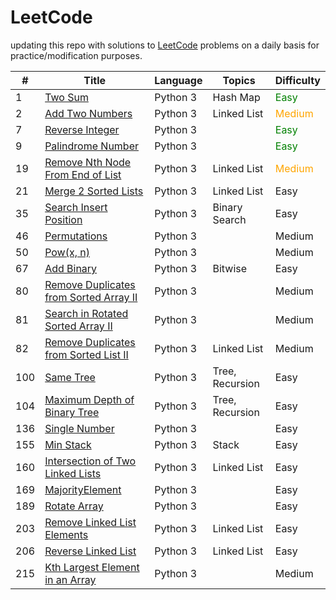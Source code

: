 # LeetCode


updating this repo with solutions to [LeetCode](https://leetcode.com/) problems on a daily basis for practice/modification purposes.




| # | Title | Language | Topics |Difficulty | 
|---| ----- | -------- | ---------- | ---------- |
| 1 | [Two Sum](/Easy/No_0001_Two%20Sum)| Python 3 | Hash Map| <font color="Green">Easy</font>|
|2| [Add Two Numbers](/Medium/No_0002_Add%20Two%20Numbers)| Python 3 | Linked List | <font color="Orange">Medium</font> |
|7| [Reverse Integer](/Easy/No_0007_Reverse%20Integer) | Python 3 |   | <font color="Green">Easy</font>|
|9| [Palindrome Number](/Easy/No_0009_Palindrome%20Number) | Python 3| |<font color="Green">Easy</font>|
|19| [Remove Nth Node From End of List](/Medium/No_0019_Remove%20Nth%20Node%20From%20End%20of%20List)| Python 3| Linked List| <font color="Orange">Medium</font>| 
|21| [Merge 2 Sorted Lists](/Easy/No_0021_Merge%202%20Sorted%20Lists)| Python 3| Linked List | Easy|
|35| [Search Insert Position](/Easy/No_0035_Search%20Insert%20Position) | Python 3| Binary Search| Easy| 
|46| [Permutations](/Medium/No_0046_Permutations) | Python 3| | Medium|
|50| [Pow(x, n)](/Medium/No_0050_Pow(x,%20n))| Python 3| | Medium|
|67|[Add Binary](/Easy/No_0067_Add%20Binary)| Python 3| Bitwise | Easy|
|80| [Remove Duplicates from Sorted Array II](/Medium/No_0080_Remove%20Duplicates%20from%20Sorted%20Array%20II)| Python 3| | Medium|
|81| [Search in Rotated Sorted Array II](/Medium/No_0081_Search%20in%20Rotated%20Sorted%20Array%20II)| Python 3| |Medium|
|82| [Remove Duplicates from Sorted List II](/Medium/No_0082_Remove%20Duplicates%20from%20Sorted%20List%20II) |Python 3|Linked List | Medium|
|100| [Same Tree](/Easy/No_0100_Same%20Tree) | Python 3| Tree, Recursion | Easy|
|104| [Maximum Depth of Binary Tree](/Easy/No_0104_Maximum%20Depth%20of%20Binary%20Tree) | Python 3| Tree, Recursion | Easy|
|136| [Single Number](/Easy/No_0136_Single%20Number)| Python 3| | Easy|
|155| [Min Stack](/Easy/No_0155_Min%20Stack)| Python 3| Stack | Easy|
|160| [Intersection of Two Linked Lists](/Easy/No_0160_Intersection%20of%20Two%20Linked%20Lists) | Python 3| Linked List| Easy|
|169| [MajorityElement](/Easy/No_0169_Majority%20Element)| Python 3| | Easy|
|189| [Rotate Array](/Easy/No_0189_Rotate%20Array) | Python 3| | Easy|
|203|[Remove Linked List Elements](/Easy/No_0203_Remove%20Linked%20List%20Elements)| Python 3| Linked List | Easy|
|206| [Reverse Linked List](/Easy/No_0206_Reverse%20Linked%20List) | Python 3| Linked List | Easy|
|215| [Kth Largest Element in an Array](/Medium/No_0215_Kth%20Largest%20Element%20in%20an%20Array)| Python 3| | Medium|
